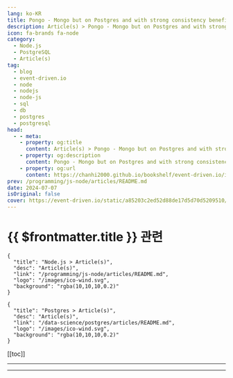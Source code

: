 ```yaml
---
lang: ko-KR
title: Pongo - Mongo but on Postgres and with strong consistency benefits
description: Article(s) > Pongo - Mongo but on Postgres and with strong consistency benefits
icon: fa-brands fa-node
category: 
  - Node.js
  - PostgreSQL
  - Article(s)
tag: 
  - blog
  - event-driven.io
  - node
  - nodejs
  - node-js
  - sql
  - db
  - postgres
  - postgresql
head:
  - - meta:
    - property: og:title
      content: Article(s) > Pongo - Mongo but on Postgres and with strong consistency benefits
    - property: og:description
      content: Pongo - Mongo but on Postgres and with strong consistency benefits
    - property: og:url
      content: https://chanhi2000.github.io/bookshelf/event-driven.io/introducting-pongo.html
prev: /programming/js-node/articles/README.md
date: 2024-07-07
isOriginal: false
cover: https://event-driven.io/static/a85203c2ed52d88de17d5d70d5209510/a331c/2024-07-07-cover.png
---
```


# {{ $frontmatter.title }} 관련

```component VPCard
{
  "title": "Node.js > Article(s)",
  "desc": "Article(s)",
  "link": "/programming/js-node/articles/README.md",
  "logo": "/images/ico-wind.svg",
  "background": "rgba(10,10,10,0.2)"
}
```

```component VPCard
{
  "title": "Postgres > Article(s)",
  "desc": "Article(s)",
  "link": "/data-science/postgres/articles/README.md",
  "logo": "/images/ico-wind.svg",
  "background": "rgba(10,10,10,0.2)"
}
```

[[toc]]

---

<SiteInfo
  name="Pongo - Mongo but on Postgres and with strong consistency benefits - Event-Driven.io"
  desc="Pongo - Mongo but on Postgres and with strong consistency benefits"
  url="https://event-driven.io/en/introducting_pongo/"
  logo="/assets/image/event-driven.io/favicon.jfif"
  preview="https://event-driven.io/static/a85203c2ed52d88de17d5d70d5209510/a331c/2024-07-07-cover.png"/>

<!-- TODO: 작성 -->

---

<TagLinks />